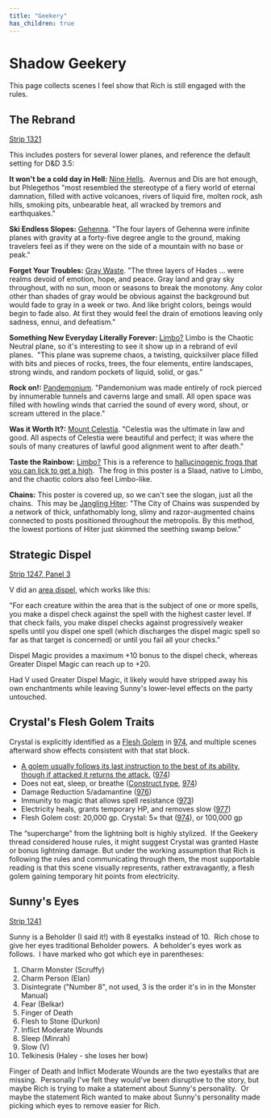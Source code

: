 ```yaml
---
title: "Geekery"
has_children: true
---
```

# Shadow Geekery

This page collects scenes I feel show that Rich is still engaged with the rules.

## The Rebrand

[Strip 1321](https://www.giantitp.com/comics/oots1321.html)

This includes posters for several lower planes, and reference the default setting for D\&D 3.5:

**It won't be a cold day in Hell:** [Nine Hells](https://forgottenrealms.fandom.com/wiki/Baator).  Avernus and Dis are hot enough, but Phlegethos "most resembled the stereotype of a fiery world of eternal damnation, filled with active volcanoes, rivers of liquid fire, molten rock, ash hills, smoking pits, unbearable heat, all wracked by tremors and earthquakes."

**Ski Endless Slopes:** [Gehenna](https://forgottenrealms.fandom.com/wiki/Gehenna). "The four layers of Gehenna were infinite planes with gravity at a forty-five degree angle to the ground, making travelers feel as if they were on the side of a mountain with no base or peak."

**Forget Your Troubles:** [Gray Waste](https://forgottenrealms.fandom.com/wiki/Gray_Waste). "The three layers of Hades ... were realms devoid of emotion, hope, and peace. Gray land and gray sky throughout, with no sun, moon or seasons to break the monotony. Any color other than shades of gray would be obvious against the background but would fade to gray in a week or two. And like bright colors, beings would begin to fade also. At first they would feel the drain of emotions leaving only sadness, ennui, and defeatism."

**Something New Everyday Literally Forever:** [Limbo?](https://forgottenrealms.fandom.com/wiki/Limbo) Limbo is the Chaotic Neutral plane, so it's interesting to see it show up in a rebrand of evil planes.  "This plane was supreme chaos, a twisting, quicksilver place filled with bits and pieces of rocks, trees, the four elements, entire landscapes, strong winds, and random pockets of liquid, solid, or gas."

**Rock on!:** [Pandemonium](https://forgottenrealms.fandom.com/wiki/Pandemonium). "Pandemonium was made entirely of rock pierced by innumerable tunnels and caverns large and small. All open space was filled with howling winds that carried the sound of every word, shout, or scream uttered in the place."

**Was it Worth It?:** [Mount Celestia](https://forgottenrealms.fandom.com/wiki/Mount_Celestia). "Celestia was the ultimate in law and good. All aspects of Celestia were beautiful and perfect; it was where the souls of many creatures of lawful good alignment went to after death."

**Taste the Rainbow:** [Limbo?](https://forgottenrealms.fandom.com/wiki/Limbo) This is a reference to [hallucinogenic frogs that you can lick to get a high](https://en.wikipedia.org/wiki/Colorado_River_toad).  The frog in this poster is a Slaad, native to Limbo, and the chaotic colors also feel Limbo-like.

**Chains:** This poster is covered up, so we can't see the slogan, just all the chains.  This may be [Jangling Hiter](https://forgottenrealms.fandom.com/wiki/Jangling_Hiter): "The City of Chains was suspended by a network of thick, unfathomably long, slimy and razor-augmented chains connected to posts positioned throughout the metropolis. By this method, the lowest portions of Hiter just skimmed the seething swamp below."

## Strategic Dispel

[Strip 1247, Panel 3](https://www.giantitp.com/comics/oots1247.html)

V did an [area dispel](https://www.d20srd.org/srd/spells/dispelMagic.htm), which works like this:

"For each creature within the area that is the subject of one or more spells, you make a dispel check against the spell with the highest caster level. If that check fails, you make dispel checks against progressively weaker spells until you dispel one spell (which discharges the dispel magic spell so far as that target is concerned) or until you fail all your checks."

Dispel Magic provides a maximum +10 bonus to the dispel check, whereas Greater Dispel Magic can reach up to +20.&#x20;

Had V used Greater Dispel Magic, it likely would have stripped away his own enchantments while leaving Sunny's lower-level effects on the party untouched.

## Crystal's Flesh Golem Traits

Crystal is explicitly identified as a [Flesh Golem](https://www.d20srd.org/srd/monsters/golem.htm) in [974](https://www.giantitp.com/comics/oots0974.html), and multiple scenes afterward show effects consistent with that stat block.

* [A golem usually follows its last instruction to the best of its ability, though if attacked it returns the attack.](https://www.d20srd.org/srd/monsters/golem.htm) ([974](https://www.giantitp.com/comics/oots0974.html))
* Does not eat, sleep, or breathe ([Construct type](https://www.d20srd.org/srd/typesSubtypes.htm), [974](https://www.giantitp.com/comics/oots0974.html))
* Damage Reduction 5/adamantine ([976](https://www.giantitp.com/comics/oots0976.html))
* Immunity to magic that allows spell resistance ([973](https://www.giantitp.com/comics/oots0973.html))
* Electricity heals, grants temporary HP, and removes slow ([977](https://www.giantitp.com/comics/oots0977.html))
* Flesh Golem cost: 20,000 gp. Crystal: 5× that ([974](https://www.giantitp.com/comics/oots0974.html)), or 100,000 gp

The “supercharge” from the lightning bolt is highly stylized.  If the Geekery thread considered house rules, it might suggest Crystal was granted Haste or bonus lightning damage. But under the working assumption that Rich is following the rules and communicating through them, the most supportable reading is that this scene visually represents, rather extravagantly, a flesh golem gaining temporary hit points from electricity.

## Sunny's Eyes

[Strip 1241](https://www.giantitp.com/comics/oots1241.html)

Sunny is a Beholder (I said it!) with 8 eyestalks instead of 10.  Rich chose to give her eyes traditional Beholder powers.  A beholder's eyes work as follows.  I have marked who got which eye in parentheses:

1. Charm Monster (Scruffy)
2. Charm Person (Elan)
3. Disintegrate ("Number 8", not used, 3 is the order it's in in the Monster Manual)
4. Fear (Belkar)
5. Finger of Death 
6. Flesh to Stone (Durkon)
7. Inflict Moderate Wounds
8. Sleep (Minrah)
9. Slow (V)
10. Telkinesis (Haley - she loses her bow)

Finger of Death and Inflict Moderate Wounds are the two eyestalks that are missing.  Personally I've felt they would've been disruptive to the story, but maybe Rich is trying to make a statement about Sunny's personality.  Or maybe the statement Rich wanted to make about Sunny's personality made picking which eyes to remove easier for Rich.
